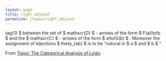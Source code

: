 ```yaml
---
layout: page
title: right adjoint
permalink: /topoi/right_adjoint
---
```

tag{1} $ between the set of $ mathscr{D} $ - arrows of the form $ F(a)!to!b $ and the $ mathscr{C} $ - arrows of the form $ a!to!G(b) $ . Moreover the assignment of bijections $ theta_{ab} $ is to be "natural in $ a $ and $ b $ "


From [Topoi: The Categorical Analysis of Logic](https://mathgloss.github.io/MathGloss/topoi.html)